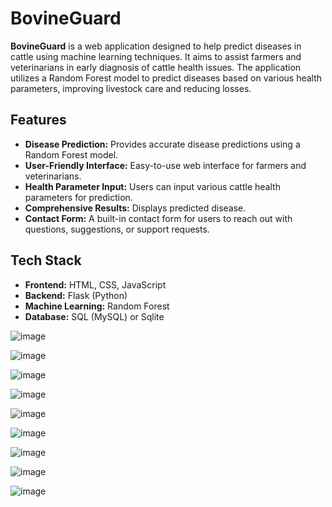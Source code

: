 # BovineGuard

**BovineGuard** is a web application designed to help predict diseases in cattle using machine learning techniques. It aims to assist farmers and veterinarians in early diagnosis of cattle health issues. The application utilizes a Random Forest model to predict diseases based on various health parameters, improving livestock care and reducing losses.

## Features

- **Disease Prediction:** Provides accurate disease predictions using a Random Forest model.
- **User-Friendly Interface:** Easy-to-use web interface for farmers and veterinarians.
- **Health Parameter Input:** Users can input various cattle health parameters for prediction.
- **Comprehensive Results:** Displays predicted disease.
- **Contact Form:** A built-in contact form for users to reach out with questions, suggestions, or support requests. 

  
## Tech Stack

- **Frontend:** HTML, CSS, JavaScript
- **Backend:** Flask (Python)
- **Machine Learning:** Random Forest
- **Database:** SQL (MySQL) or Sqlite


![image](https://github.com/user-attachments/assets/7c06dcba-ac61-4fa6-8cab-5246ec2ce6b4)

![image](https://github.com/user-attachments/assets/d934fcfd-8920-4b84-b08e-bba6bdad1975)

![image](https://github.com/user-attachments/assets/a2734c90-7efe-4ace-bff4-d50731275827)

![image](https://github.com/user-attachments/assets/d24780b7-7483-415c-bff7-7a1149464978)


![image](https://github.com/user-attachments/assets/a3157b9a-4fc9-41bd-a831-30c3f9a3f276)



![image](https://github.com/user-attachments/assets/08bf6ea5-1562-4cec-8dd0-a9ee93654444)

![image](https://github.com/user-attachments/assets/f5fbf3da-a1d0-46d6-bf57-6bb9d1199797)


![image](https://github.com/user-attachments/assets/4fe4fc3e-4bbf-41c2-a679-43b16ac78d7a)

![image](https://github.com/user-attachments/assets/81ae5fe1-0c38-405b-92d6-5836409e3d2e)
